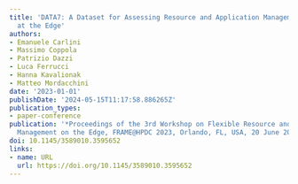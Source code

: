 ```yaml
---
title: 'DATA7: A Dataset for Assessing Resource and Application Management Solutions
  at the Edge'
authors:
- Emanuele Carlini
- Massimo Coppola
- Patrizio Dazzi
- Luca Ferrucci
- Hanna Kavalionak
- Matteo Mordacchini
date: '2023-01-01'
publishDate: '2024-05-15T11:17:58.886265Z'
publication_types:
- paper-conference
publication: '*Proceedings of the 3rd Workshop on Flexible Resource and Application
  Management on the Edge, FRAME@HPDC 2023, Orlando, FL, USA, 20 June 2023*'
doi: 10.1145/3589010.3595652
links:
- name: URL
  url: https://doi.org/10.1145/3589010.3595652
---
```


